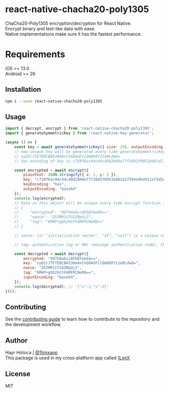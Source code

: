 # react-native-chacha20-poly1305



ChaCha20-Poly1305 encryption/decryption for React Native.\
Encrypt binary and text-like data with ease.\
Native implementations make sure it has the fastest performance.

# Requirements
iOS >= 13.0\
Android >= 26

## Installation

```sh
npm i --save react-native-chacha20-poly1305
```

## Usage

```js
import { decrypt, encrypt } from 'react-native-chacha20-poly1305';
import { generateSymmetricKey } from 'react-native-key-generator';

(async () => {
    const key = await generateSymmetricKey({ size: 256, outputEncoding: "base64" });
    // new unique key will be generated every time generateSymmetricKey is run
    // xyD2rJTETEBCBA538mAvCVG0AdF1lOm0kR7z1eRLdwQ=
    // hex encoding of key is c720f6ac94c44c4042040e77f2602f0951b401d17594e9b4911ef3d5e44b7704

    const encrypted = await encrypt({
        plainText: JSON.stringify({ x: 1, y: 2 }),
        key: "c720f6ac94c44c4042040e77f2602f0951b401d17594e9b4911ef3d5e44b7704",
        keyEncoding: "hex",
        outputEncoding: "base64"
    });
    console.log(encrypted);
    // Data in this object will be unique every time encrypt function is run
    // {
    //     "encrypted": "997U4wbic8FbEFeeEA==",
    //     "nonce": "ZGfMRlCFSGZMpUj2",
    //     "tag": "6MHP+gQh2hCFF6MFRCNeRQ=="
    // }

    // nonce: (or "initialization vector", "IV", "salt") is a unique non-secret sequence of data required by most cipher (encryption) algorithms, making the ciphertext (encrypted data) unique despite the same key

    // tag: authentication tag or MAC (message authentication code), the algorithm uses it to verify whether or not the ciphertext (encrypted data) and/or associated data have been modified.

    const decrypted = await decrypt({
        encrypted: "997U4wbic8FbEFeeEA==",
        key: "xyD2rJTETEBCBA538mAvCVG0AdF1lOm0kR7z1eRLdwQ=",
        nonce: "ZGfMRlCFSGZMpUj2",
        tag: "6MHP+gQh2hCFF6MFRCNeRQ==",
        inputEncoding: "base64",
    });
    console.log(decrypted); // '{"x":1,"y":2}'
})();
```

## Contributing

See the [contributing guide](CONTRIBUTING.md) to learn how to contribute to the repository and the development workflow.

## Author

Hayr Hotoca | [@1limxapp](https://twitter.com/1limxapp)\
This package is used in my cross-platform app called [1LimX](https://1limx.com/)
## License

MIT
